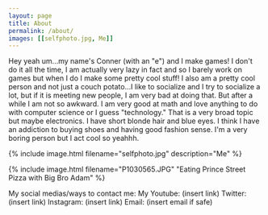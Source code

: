```yaml
---
layout: page
title: About
permalink: /about/
images: [[selfphoto.jpg, Me]]
---
```


Hey yeah um...my name's Conner (with an "e") and I make games! I don't do it all the time, I am actually very lazy in fact and so I barely work on games but when I do I make some pretty cool stuff! I also am a pretty cool person and not just a couch potato...I like to socialize and I try to socialize a lot, but if it is meeting new people, I am very bad at doing that. But after a while I am not so awkward. I am very good at math and love anything to do with computer science or I guess "technology." That is a very broad topic but maybe electronics. I have short blonde hair and blue eyes. I think I have an addiction to buying shoes and having good fashion sense. I'm a very boring person but I act cool so yeahhh.

{% include image.html filename="selfphoto.jpg" description="Me" %}

{% include image.html filename="P1030565.JPG" "Eating Prince Street Pizza with Big Bro Adam" %}

My social medias/ways to contact me:
	My Youtube: (insert link)
	Twitter: (insert link)
	Instagram: (insert link)
	Email: (insert email if safe)
	
